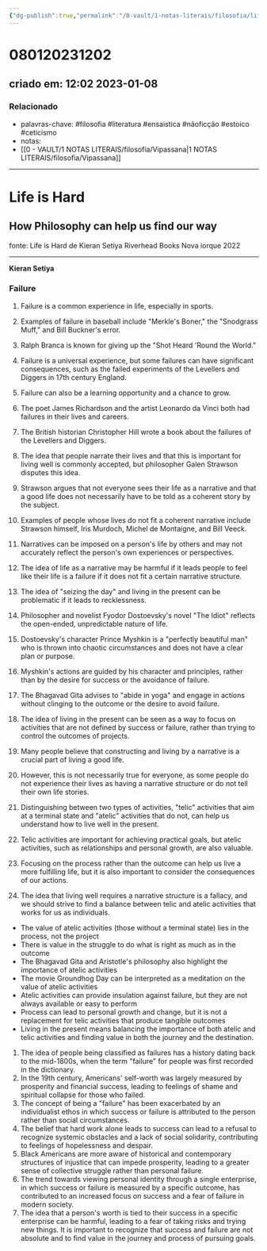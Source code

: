```yaml
---
{"dg-publish":true,"permalink":"/0-vault/1-notas-literais/filosofia/life-is-hard-failure/","tags":["filosofia","literatura","ensaistica","nãoficção","estoico","ceticismo"],"dgHomeLink":true,"dgShowLocalGraph":true,"dgShowFileTree":true,"noteIcon":""}
---
```


# 080120231202
## criado em: 12:02 2023-01-08

### Relacionado
- palavras-chave: #filosofia #literatura #ensaistica #nãoficção #estoico #ceticismo 
- notas: 
- [[0 - VAULT/1 NOTAS LITERAIS/filosofia/Vipassana\|1 NOTAS LITERAIS/filosofia/Vipassana]]
---
# Life is Hard
## How Philosophy can help us find our way

fonte: 
Life is Hard de Kieran Setiya
Riverhead Books
Nova iorque 2022

---

**Kieran Setiya**

### Failure

1.  Failure is a common experience in life, especially in sports.
2.  Examples of failure in baseball include "Merkle's Boner," the "Snodgrass Muff," and Bill Buckner's error.
3.  Ralph Branca is known for giving up the "Shot Heard 'Round the World."
4.  Failure is a universal experience, but some failures can have significant consequences, such as the failed experiments of the Levellers and Diggers in 17th century England.
5.  Failure can also be a learning opportunity and a chance to grow.
6.  The poet James Richardson and the artist Leonardo da Vinci both had failures in their lives and careers.
7.  The British historian Christopher Hill wrote a book about the failures of the Levellers and Diggers. 
8.  The idea that people narrate their lives and that this is important for living well is commonly accepted, but philosopher Galen Strawson disputes this idea.
9.  Strawson argues that not everyone sees their life as a narrative and that a good life does not necessarily have to be told as a coherent story by the subject.
10.  Examples of people whose lives do not fit a coherent narrative include Strawson himself, Iris Murdoch, Michel de Montaigne, and Bill Veeck.
11.  Narratives can be imposed on a person's life by others and may not accurately reflect the person's own experiences or perspectives.
12.  The idea of life as a narrative may be harmful if it leads people to feel like their life is a failure if it does not fit a certain narrative structure.
13. The idea of "seizing the day" and living in the present can be problematic if it leads to recklessness. 
14. Philosopher and novelist Fyodor Dostoevsky's novel "The Idiot" reflects the open-ended, unpredictable nature of life.
15.  Dostoevsky's character Prince Myshkin is a "perfectly beautiful man" who is thrown into chaotic circumstances and does not have a clear plan or purpose.
16.  Myshkin's actions are guided by his character and principles, rather than by the desire for success or the avoidance of failure.
17.  The Bhagavad Gita advises to "abide in yoga" and engage in actions without clinging to the outcome or the desire to avoid failure.
18.  The idea of living in the present can be seen as a way to focus on activities that are not defined by success or failure, rather than trying to control the outcomes of projects.

1.  Many people believe that constructing and living by a narrative is a crucial part of living a good life.
2.  However, this is not necessarily true for everyone, as some people do not experience their lives as having a narrative structure or do not tell their own life stories.
3.  Distinguishing between two types of activities, "telic" activities that aim at a terminal state and "atelic" activities that do not, can help us understand how to live well in the present.
4.  Telic activities are important for achieving practical goals, but atelic activities, such as relationships and personal growth, are also valuable.
5.  Focusing on the process rather than the outcome can help us live a more fulfilling life, but it is also important to consider the consequences of our actions.
6.  The idea that living well requires a narrative structure is a fallacy, and we should strive to find a balance between telic and atelic activities that works for us as individuals.
-   The value of atelic activities (those without a terminal state) lies in the process, not the project
-   There is value in the struggle to do what is right as much as in the outcome
-   The Bhagavad Gita and Aristotle's philosophy also highlight the importance of atelic activities
-   The movie Groundhog Day can be interpreted as a meditation on the value of atelic activities
-   Atelic activities can provide insulation against failure, but they are not always available or easy to perform
-   Process can lead to personal growth and change, but it is not a replacement for telic activities that produce tangible outcomes
-   Living in the present means balancing the importance of both atelic and telic activities and finding value in both the journey and the destination.

1.  The idea of people being classified as failures has a history dating back to the mid-1800s, when the term "failure" for people was first recorded in the dictionary.
2.  In the 19th century, Americans' self-worth was largely measured by prosperity and financial success, leading to feelings of shame and spiritual collapse for those who failed.
3.  The concept of being a "failure" has been exacerbated by an individualist ethos in which success or failure is attributed to the person rather than social circumstances.
4.  The belief that hard work alone leads to success can lead to a refusal to recognize systemic obstacles and a lack of social solidarity, contributing to feelings of hopelessness and despair.
5.  Black Americans are more aware of historical and contemporary structures of injustice that can impede prosperity, leading to a greater sense of collective struggle rather than personal failure.
6.  The trend towards viewing personal identity through a single enterprise, in which success or failure is measured by a specific outcome, has contributed to an increased focus on success and a fear of failure in modern society.
7.  The idea that a person's worth is tied to their success in a specific enterprise can be harmful, leading to a fear of taking risks and trying new things. It is important to recognize that success and failure are not absolute and to find value in the journey and process of pursuing goals.
